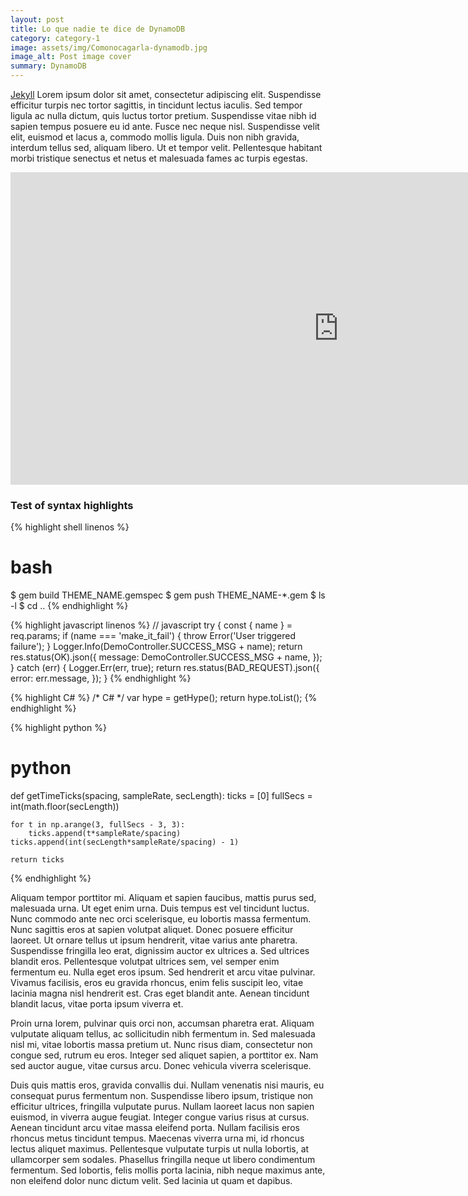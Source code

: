 ```yaml
---
layout: post
title: Lo que nadie te dice de DynamoDB
category: category-1
image: assets/img/Comonocagarla-dynamodb.jpg
image_alt: Post image cover
summary: DynamoDB 
---
```

[Jekyll](https://jekyllrb.com/) Lorem ipsum dolor sit amet, consectetur adipiscing elit. Suspendisse efficitur turpis nec tortor sagittis, in tincidunt lectus iaculis. Sed tempor ligula ac nulla dictum, quis luctus tortor pretium. Suspendisse vitae nibh id sapien tempus posuere eu id ante. Fusce nec neque nisl. Suspendisse velit elit, euismod et lacus a, commodo mollis ligula. Duis non nibh gravida, interdum tellus sed, aliquam libero. Ut et tempor velit. Pellentesque habitant morbi tristique senectus et netus et malesuada fames ac turpis egestas.

<iframe width="1050" height="500" src="https://www.youtube.com/embed/dQw4w9WgXcQ" frameborder="0" allow="autoplay; encrypted-media" allowfullscreen></iframe>


### Test of syntax highlights
{% highlight shell linenos %}
# bash
$ gem build THEME_NAME.gemspec
$ gem push THEME_NAME-*.gem
$ ls -l
$ cd ..
{% endhighlight %}


{% highlight javascript linenos %}
// javascript
try {
    const { name } = req.params;
    if (name === 'make_it_fail') {
        throw Error('User triggered failure');
    }
    Logger.Info(DemoController.SUCCESS_MSG + name);
    return res.status(OK).json({
        message: DemoController.SUCCESS_MSG + name,
    });
} catch (err) {
    Logger.Err(err, true);
    return res.status(BAD_REQUEST).json({
        error: err.message,
    });
}
{% endhighlight %}

{% highlight C# %}
/*
    C#
*/
var hype = getHype();
return hype.toList();
{% endhighlight %}

{% highlight python %}
# python
def getTimeTicks(spacing, sampleRate, secLength):
    ticks = [0]
    fullSecs = int(math.floor(secLength))

    for t in np.arange(3, fullSecs - 3, 3):
        ticks.append(t*sampleRate/spacing)
    ticks.append(int(secLength*sampleRate/spacing) - 1)

    return ticks
{% endhighlight %}


Aliquam tempor porttitor mi. Aliquam et sapien faucibus, mattis purus sed, malesuada urna. Ut eget enim urna. Duis tempus est vel tincidunt luctus. Nunc commodo ante nec orci scelerisque, eu lobortis massa fermentum. Nunc sagittis eros at sapien volutpat aliquet. Donec posuere efficitur laoreet. Ut ornare tellus ut ipsum hendrerit, vitae varius ante pharetra. Suspendisse fringilla leo erat, dignissim auctor ex ultrices a. Sed ultrices blandit eros. Pellentesque volutpat ultrices sem, vel semper enim fermentum eu. Nulla eget eros ipsum. Sed hendrerit et arcu vitae pulvinar. Vivamus facilisis, eros eu gravida rhoncus, enim felis suscipit leo, vitae lacinia magna nisl hendrerit est. Cras eget blandit ante. Aenean tincidunt blandit lacus, vitae porta ipsum viverra et.

Proin urna lorem, pulvinar quis orci non, accumsan pharetra erat. Aliquam vulputate aliquam tellus, ac sollicitudin nibh fermentum in. Sed malesuada nisl mi, vitae lobortis massa pretium ut. Nunc risus diam, consectetur non congue sed, rutrum eu eros. Integer sed aliquet sapien, a porttitor ex. Nam sed auctor augue, vitae cursus arcu. Donec vehicula viverra scelerisque.

Duis quis mattis eros, gravida convallis dui. Nullam venenatis nisi mauris, eu consequat purus fermentum non. Suspendisse libero ipsum, tristique non efficitur ultrices, fringilla vulputate purus. Nullam laoreet lacus non sapien euismod, in viverra augue feugiat. Integer congue varius risus at cursus. Aenean tincidunt arcu vitae massa eleifend porta. Nullam facilisis eros rhoncus metus tincidunt tempus. Maecenas viverra urna mi, id rhoncus lectus aliquet maximus. Pellentesque vulputate turpis ut nulla lobortis, at ullamcorper sem sodales. Phasellus fringilla neque ut libero condimentum fermentum. Sed lobortis, felis mollis porta lacinia, nibh neque maximus ante, non eleifend dolor nunc dictum velit. Sed lacinia ut quam et dapibus.
